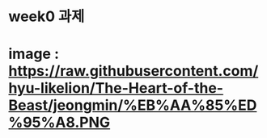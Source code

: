 # week0 과제

# image : https://raw.githubusercontent.com/hyu-likelion/The-Heart-of-the-Beast/jeongmin/%EB%AA%85%ED%95%A8.PNG
